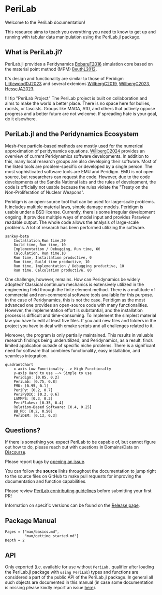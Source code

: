 # PeriLab

Welcome to the PeriLab documentation!

This resource aims to teach you everything you need to know to get up and
running with tabular data manipulation using the PeriLab.jl package.


## What is PeriLab.jl?


PeriLab.jl provides a Peridynamics [BobaruF2016](@cite) simulation core based on the material point method (MPM) [BeuthL2012](@cite).

It's design and functionality are similar to those of Peridigm  [LittlewoodDJ2023](@cite) and several extenions [WillbergC2019](@cite), [WillbergC2023](@cite), [HesseJA2023](@cite).

!!! tip "PeriLab Project"
    The PeriLab project is built on collaboration and aims to make the world a better place. There is no space here for bullies, racists, or fascists. Groups like MAGA, AfD, and others that actively oppose progress and a better future are not welcome. If spreading hate is your goal, do it elsewhere.

## PeriLab.jl and the Peridynamics Ecosystem
Mesh-free particle-based methods are mostly used for the numerical approximation of peridynamics equations. [WillbergC2024](@cite) provides an overview of current Peridynamics software developments. In addition to this, many local research groups are also developing their software. Most of the listed tools are problem-specific or developed by a single person. The most sophisticated software tools are EMU and Peridigm. EMU is not open source, but researchers can request the code. However, due to the code developments at the Sandia National labs and the rules of development, the code is officially not usable because the rules violate the "Treaty on the Non-Proliferation of Nuclear Weapons".

Peridigm is an open-source tool that can be used for large-scale problems. It includes multiple material laws, simple damage models. Peridigm is usable under a BSD license. Currently, there is some irregular development ongoing. It provides multiple ways of model input and provides Paraview readable output. The whole code allows the analysis of large-scale problems. A lot of research has been performed utilizing the software.

```mermaid
sankey-beta
    Installation,Run time,20
    Build time, Run time, 10
    Implementation / Debugging, Run time, 60
    Calculation, Run time,10
    Run time, Installation productive, 0
    Run time, Build time productive, 10
    Run time, Implementation / Debugging productive, 10
    Run time, Calculation productive, 80
```

One challenge, however, remains. How can Peridynamics be widely adopted? Classical continuum mechanics is extensively utilized in the engineering field through the finite element method. There is a multitude of commercial and non-commercial software tools available for this purpose. In the case of Peridynamics, this is not the case. Peridigm as the most advanced one provides an open-source code with many functionalities. However, the implementation effort is substantial, and the installation process is difficult and time-consuming.
To implement the simplest material law you have to edit at least five files. If you add new files and folders in the project you have to deal with cmake scripts and all challenges related to it.

Moreover, the program is only partially maintained. This results in valuable research findings being underutilized, and Peridynamics, as a result, finds limited application outside of specific niche problems. There is a significant need for software that combines functionality, easy installation, and seamless integration.

```mermaid
quadrantChart
    x-axis Low Functionalty --> High Functionalty
    y-axis Hard to use --> Simple to use
    Peridigm: [0.85, 0.2]
    PeriLab: [0.75, 0.8]
    EMU: [0.95, 0.1]
    PeriPy: [0.2, 0.7]
    PeriPyDIC: [0.2, 0.6]
    LAMMPS: [0.3, 0.3]
    PeriFlakes: [0.35, 0.4]
    Relation-Based Software: [0.4, 0.25]
    BB_PD: [0.2, 0.50]
    PeriDEM: [0.13, 0.3]
```


## Questions?

If there is something you expect PeriLab to be capable of, but
cannot figure out how to do, please reach out with questions in Domains/Data on
[Discourse](https://github.com/PeriHub/PeriLab.jl/discussions).

Please report bugs by
[opening an issue](https://github.com/PeriHub/PeriLab.jl/issues/new/choose).

You can follow the **source** links throughout the documentation to jump right
to the source files on GitHub to make pull requests for improving the
documentation and function capabilities.

Please review [PeriLab contributing
guidelines](https://github.com/PeriHub/PeriLab.jl/blob/main/CONTRIBUTING.md)
before submitting your first PR!

Information on specific versions can be found on the [Release
page](https://github.com/PeriHub/PeriLab.jl/blob/main/CHANGELOG.md).

## Package Manual

```@contents
Pages = ["man/basics.md",
         "man/getting_started.md"]
Depth = 2
```

## API

Only exported (i.e. available for use without `PeriLab.` qualifier after
loading the PeriLab.jl package with `using PeriLab`) types and functions
are considered a part of the public API of the PeriLab.jl package. In general
all such objects are documented in this manual (in case some documentation is
missing please kindly report an issue
[here](https://github.com/PeriHub/PeriLab.jl/-/issues/new)).
